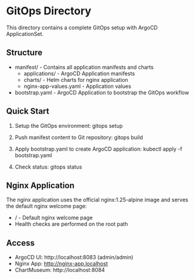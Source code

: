 # GitOps Directory

This directory contains a complete GitOps setup with ArgoCD ApplicationSet.

## Structure

- manifest/ - Contains all application manifests and charts
  - applications/ - ArgoCD Application manifests
  - charts/ - Helm charts for nginx application
  - nginx-app-values.yaml - Application values
- bootstrap.yaml - ArgoCD Application to bootstrap the GitOps workflow

## Quick Start

1. Setup the GitOps environment:
   gitops setup

2. Push manifest content to Git repository:
   gitops build

3. Apply bootstrap.yaml to create ArgoCD application:
   kubectl apply -f bootstrap.yaml

4. Check status:
   gitops status

## Nginx Application

The nginx application uses the official nginx:1.25-alpine image and serves the default nginx welcome page:
- / - Default nginx welcome page
- Health checks are performed on the root path

## Access

- ArgoCD UI: http://localhost:8083 (admin/admin)
- Nginx App: http://nginx-app.localhost
- ChartMuseum: http://localhost:8084
